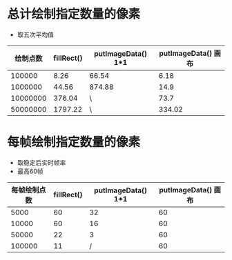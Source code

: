 # 总计绘制指定数量的像素

- 取五次平均值

| 绘制点数 | fillRect() | putImageData() 1*1 | putImageData() 画布 |
| -------- | ---------- | ------------------ | ------------------- |
| 100000   | 8.26       | 66.54              | 6.18                |
| 1000000  | 44.56      | 874.88             | 14.9                |
| 10000000 | 376.04     | \                  | 73.7                |
| 50000000 | 1797.22    | \                  | 334.02              |

# 每帧绘制指定数量的像素

- 取稳定后实时帧率
- 最高60帧

| 每帧绘制点数 | fillRect() | putImageData() 1*1 | putImageData() 画布 |
| ------------ | ---------- | ------------------ | ------------------- |
| 5000         | 60         | 32                 | 60                  |
| 10000        | 60         | 16                 | 60                  |
| 50000        | 22         | 3                  | 60                  |
| 100000       | 11         | /                  | 60                  |


